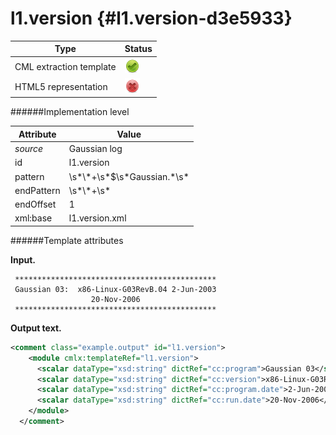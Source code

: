 # l1.version {#l1.version-d3e5933}


| Type                                                                                                                                                | Status                                                                                                                                              |
|----|----|
| CML extraction template                                                                                                                             | ![](/imgs/Total.png)                                                                                                                                |
| HTML5 representation                                                                                                                                | ![](/imgs/None.png)                                                                                                                                 |

######Implementation level

| Attribute                                                                                                                                           | Value                                                                                                                                               |
|----|----|
| *source*                                                                                                                                            | Gaussian log                                                                                                                                        |
| id                                                                                                                                                  | l1.version                                                                                                                                          |
| pattern                                                                                                                                             | \\s\*\\\*+\\s\*\$\\s\*Gaussian.\*\\s\*                                                                                                              |
| endPattern                                                                                                                                          | \\s\*\\\*+\\s\*                                                                                                                                     |
| endOffset                                                                                                                                           | 1                                                                                                                                                   |
| xml:base                                                                                                                                            | l1.version.xml                                                                                                                                      |

######Template attributes

**Input.**

     *********************************************
     Gaussian 03:  x86-Linux-G03RevB.04 2-Jun-2003
                      20-Nov-2006 
     *********************************************
      

**Output text.**

```xml
<comment class="example.output" id="l1.version">
    <module cmlx:templateRef="l1.version">
      <scalar dataType="xsd:string" dictRef="cc:program">Gaussian 03</scalar>
      <scalar dataType="xsd:string" dictRef="cc:version">x86-Linux-G03RevB.04</scalar>
      <scalar dataType="xsd:string" dictRef="cc:program.date">2-Jun-2003</scalar>
      <scalar dataType="xsd:string" dictRef="cc:run.date">20-Nov-2006</scalar>
    </module>
  </comment>
```
